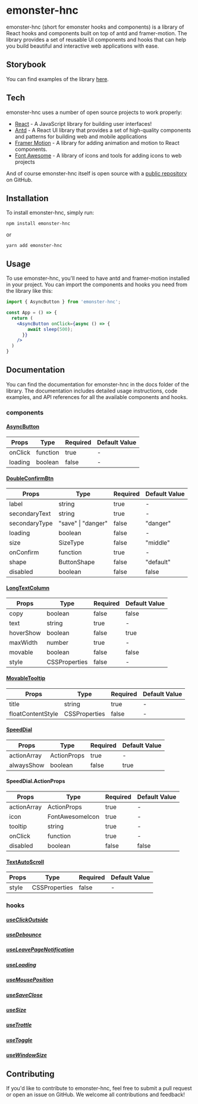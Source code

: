 # emonster-hnc

emonster-hnc (short for emonster hooks and components) is a library of React hooks and components built on top of antd and framer-motion. The library provides a set of reusable UI components and hooks that can help you build beautiful and interactive web applications with ease.

## Storybook

You can find examples of the library [here][storybook].

## Tech

emonster-hnc uses a number of open source projects to work properly:

- [React][react] - A JavaScript library for building user interfaces!
- [Antd][antd] - A React UI library that provides a set of high-quality components and patterns for building web and mobile applications
- [Framer Motion][framer-motion] - A library for adding animation and motion to React components.
- [Font Awesome][font-awesome] - A library of icons and tools for adding icons to web projects

And of course emonster-hnc itself is open source with a [public repository][github] on GitHub.

## Installation

To install emonster-hnc, simply run:

    npm install emonster-hnc

or

    yarn add emonster-hnc

## Usage

To use emonster-hnc, you'll need to have antd and framer-motion installed in your project. You can import the components and hooks you need from the library like this:

```jsx
import { AsyncButton } from 'emonster-hnc';

const App = () => {
  return (
    <AsyncButton onClick={async () => {
        await sleep(500);
      }} 
    />
  )
}
```

## Documentation

You can find the documentation for emonster-hnc in the docs folder of the library. The documentation includes detailed usage instructions, code examples, and API references for all the available components and hooks.

### components

#### [AsyncButton](https://63ed98bdfdd4823a325643f3-lhqbjjxcid.chromatic.com/?path=/story/components-asyncbutton--default)

| Props   | Type     | Required | Default Value |
|---------|----------|----------|---------------|
| onClick | function | true     | -             |
| loading | boolean  | false    | -             |

#### [DoubleConfirmBtn](https://63ed98bdfdd4823a325643f3-lhqbjjxcid.chromatic.com/?path=/story/components-doubleconfirmbtn--default)

| Props         | Type                   | Required | Default Value |
|---------------|------------------------|--------|-------------|
| label         | string                 | true   | -           |
| secondaryText | string                 | true   | -           |
| secondaryType | "save" &#124; "danger" | false  | "danger"    |
| loading       | boolean                | false  | -           |
| size          | SizeType               | false  | "middle"    |
| onConfirm     | function               | true   | -           |
| shape         | ButtonShape            | false  | "default"   |
| disabled      | boolean                | false  | false       |


#### [LongTextColumn](https://63ed98bdfdd4823a325643f3-lhqbjjxcid.chromatic.com/?path=/story/components-longtextcolumn--default)

| Props     | Type          | Required | Default Value |
|-----------|---------------|----------|---------------|
| copy      | boolean       | false    | false         |
| text      | string        | true     | -             |
| hoverShow | boolean       | false    | true         |
| maxWidth  | number        | true     | -             |
| movable   | boolean       | false    | false         |
| style     | CSSProperties | false    | -             |


#### [MovableTooltip](https://63ed98bdfdd4823a325643f3-lhqbjjxcid.chromatic.com/?path=/story/components-movabletooltip--default)

| Props             | Type          | Required | Default Value |
|-------------------|---------------|----------|---------------|
| title             | string        | true     | -             |
| floatContentStyle | CSSProperties | false    | -             |


#### [SpeedDial](https://63ed98bdfdd4823a325643f3-lhqbjjxcid.chromatic.com/?path=/story/components-speeddial--default)

| Props       | Type        | Required | Default Value |
|-------------|-------------|----------|---------------|
| actionArray | ActionProps | true     | -             |
| alwaysShow  | boolean     | false    | true          |


#### SpeedDial.ActionProps

| Props       | Type            | Required | Default Value |
|-------------|-----------------|----------|---------------|
| actionArray | ActionProps     | true     | -             |
| icon        | FontAwesomeIcon | true     | -             |
| tooltip     | string          | true     | -             |
| onClick     | function        | true     | -             |
| disabled    | boolean         | false    | false         |


#### [TextAutoScroll](https://63ed98bdfdd4823a325643f3-lhqbjjxcid.chromatic.com/?path=/story/components-textautoscroll--default)

| Props | Type           | Required | Default Value |
|-------|----------------|----------|---------------|
| style | CSSProperties  | false    | -             |


### hooks

##### [useClickOutside](https://63ed98bdfdd4823a325643f3-lhqbjjxcid.chromatic.com/?path=/story/hooks-useclickoutside--default)
##### [useDebounce](https://63ed98bdfdd4823a325643f3-lhqbjjxcid.chromatic.com/?path=/story/hooks-usedebounce--default)
##### [useLeavePageNotification](https://63ed98bdfdd4823a325643f3-hjotyfkise.chromatic.com/?path=/story/hooks-useleavepagenotification--default)
##### [useLoading](https://63ed98bdfdd4823a325643f3-hjotyfkise.chromatic.com/?path=/story/hooks-useloading--single-action)
##### [useMousePosition](https://63ed98bdfdd4823a325643f3-lhqbjjxcid.chromatic.com/?path=/story/hooks-usemouseposition--default)
##### [useSaveClose](http://localhost:6006/?path=/story/hooks-usesaveclose--default)
##### [useSize](http://localhost:6006/?path=/story/hooks-usesize--default)
##### [useTrottle](https://63ed98bdfdd4823a325643f3-lhqbjjxcid.chromatic.com/?path=/story/hooks-usethrottle--default)
##### [useToggle](https://63ed98bdfdd4823a325643f3-lhqbjjxcid.chromatic.com/?path=/story/hooks-usetoggle--default)
##### [useWindowSize](https://63ed98bdfdd4823a325643f3-hjotyfkise.chromatic.com/?path=/story/hooks-usewindowsize--default)

## Contributing
If you'd like to contribute to emonster-hnc, feel free to submit a pull request or open an issue on GitHub. We welcome all contributions and feedback!

[//]: # (These are reference links used in the body of this note and get stripped out when the markdown processor does its job. There is no need to format nicely because it shouldn't be seen. Thanks SO - http://stackoverflow.com/questions/4823468/store-comments-in-markdown-syntax)

[github]: <https://github.com/patrickxunuo/emonster-hnc>
[react]: <https://reactjs.org/>
[antd]: <https://ant.design/>
[framer-motion]: <https://www.framer.com/motion/>
[font-awesome]: <https://fontawesome.com/>
[storybook]: <https://63ed98bdfdd4823a325643f3-bysnppjrmg.chromatic.com/>

